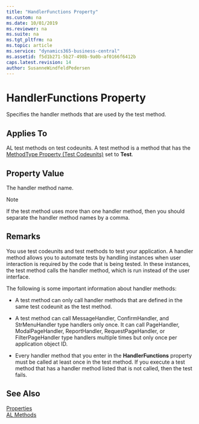 ```yaml
---
title: "HandlerFunctions Property"
ms.custom: na
ms.date: 10/01/2019
ms.reviewer: na
ms.suite: na
ms.tgt_pltfrm: na
ms.topic: article
ms.service: "dynamics365-business-central"
ms.assetid: f5d1b271-5b27-498b-9a0b-af0166f6412b
caps.latest.revision: 14
author: SusanneWindfeldPedersen
---
```


 # HandlerFunctions Property
Specifies the handler methods that are used by the test method.  
  
## Applies To  
AL test methods on test codeunits. A test method is a method that has the [MethodType Property (Test Codeunits)](devenv-methodtype-property-test-codeunits.md) set to **Test**.  
   
## Property Value  
The handler method name.  
  
> [!NOTE]  
>  If the test method uses more than one handler method, then you should separate the handler method names by a comma.  
  
## Remarks  
You use test codeunits and test methods to test your application. A handler method allows you to automate tests by handling instances when user interaction is required by the code that is being tested. In these instances, the test method calls the handler method, which is run instead of the user interface.  
  
The following is some important information about handler methods:  

<!--  this method is deprecated
-   To be a handler method, the [MethodType Property (Test Codeunits)](devenv-methodtype-property-test-codeunits.md) must set to one of the handler types: [MessageHandler](devenv-methodtype-property-test-codeunits.md), [ConfirmHandler](devenv-methodtype-property-test-codeunits.md), [StrMenuHandler](devenv-methodtype-property-test-codeunits.md), [PageHandler](devenv-methodtype-property-test-codeunits.md), [ModalPageHandler](devenv-methodtype-property-test-codeunits.md), [ReportHandler](devenv-methodtype-property-test-codeunits.md), [RequestPageHandler](devenv-methodtype-property-test-codeunits.md), or [FilterPageHandler](devenv-methodtype-property-test-codeunits.md).  -->
  
-   A test method can only call handler methods that are defined in the same test codeunit as the test method.  
  
-   A test method can call MessageHandler, ConfirmHandler, and StrMenuHandler type handlers only once. It can call PageHandler, ModalPageHandler, ReportHandler, RequestPageHandler, or FilterPageHandler type handlers multiple times but only once per application object ID.  
  
-   Every handler method that you enter in the **HandlerFunctions** property must be called at least once in the test method. If you execute a test method that has a handler method listed that is not called, then the test fails.  
  
<!-- For more information, see [Testing the Application](Testing-the-Application.md) and [How to: Create Handler Methods](../methods/devenv-How-to-Create-Handler-Methods.md).  
-->
## See Also  
[Properties](devenv-properties.md)  
[AL Methods](../methods/devenv-al-method-reference.md)  
<!-- 
[Testing the Application](Testing-the-Application.md)   
[How to: Create Test Codeunits and Test Methods](../methods/devenv-How-to-Create-Test-Codeunits-and-Test-Methods.md)  [How to: Create Handler Methods](../methods/devenv-How-to-Create-Handler-Methods.md)   
[Walkthrough: Testing Purchase Invoice Discounts](Walkthrough-Testing-Purchase-Invoice-Discounts.md) 
-->
